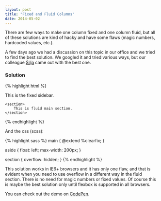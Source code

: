 ```yaml
---
layout: post
title: "Fixed and Fluid Columns"
date: 2014-05-02
---
```

There are few ways to make one column fixed and one column fluid, but all of these solutions are kind of hacky and have some flaws (magic numbers, hardcoded values, etc.).

A few days ago we had a discussion on this topic in our office and we tried to find the best solution. We googled it and tried various ways, but our colleague [Šilja](https://github.com/vladimirsiljkovic) came out with the best one.

### Solution

{% highlight html %}
<main>
    <aside>
        This is the fixed sidebar.
    </aside>

    <section>
        This is fluid main section.
    </section>
</main>
{% endhighlight %}

And the css (scss):

{% highlight sass %}
main {
    @extend %clearfix;
}

aside {
    float: left;
    max-width: 200px;
}

section {
    overflow: hidden;
}
{% endhighlight %}

This solution works in IE6+ browsers and it has only one flaw, and that is evident when you need to use overflow in a different way in the fluid section. There is no need for magic numbers or fixed values. Of course this is maybe the best solution only until flexbox is supported in all browsers.

You can check out the demo on [CodePen](http://codepen.io/goschevski/pen/zDGvh).
